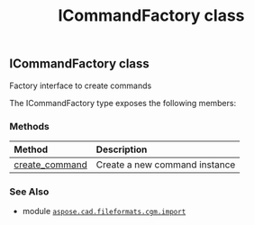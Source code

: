 ﻿---
title: ICommandFactory class
second_title: Aspose.CAD for Python via .NET API References
description: 
type: docs
weight: 20
url: /python-net/aspose.cad.fileformats.cgm.import/icommandfactory/
is_root: false
---

## ICommandFactory class

Factory interface to create commands



The ICommandFactory type exposes the following members:

### Methods
| Method | Description |
| :- | :- |
| [create_command](/cad/python-net/aspose.cad.fileformats.cgm.import/icommandfactory/create_command/#int-int-aspose.cad.fileformats.cgm.CgmFile) | Create a new command instance |



### See Also
* module [`aspose.cad.fileformats.cgm.import`](..)
